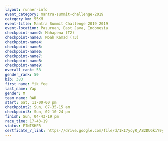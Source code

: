 ```yaml
---
layout: runner-info 
event_category: mantra-summit-challenge-2019 
category_km: 55KM 
event-title: Mantra Summit Challenge 2019 2019 
event-location: Pasuruan, East Java, Indonesia 
checkpoint-name2: Mahapena (T2) 
checkpoint-name3: Mbah Kamad (T3) 
checkpoint-name4: 
checkpoint-name5: 
checkpoint-name6: 
checkpoint-name7: 
checkpoint-name8: 
checkpoint-name9: 
overall_rank: 58
gender_rank: 50
bib: 383
first_name: Yik Yee
last_name: Yap
gender: M
team_name: RAR
start: Sat, 11-00-00 pm
checkpoint2: Sun, 07-35-15 am
checkpoint3: Sun, 02-10-24 pm
finish: Sun, 04-43-19 pm
race_time: 17-43-19
status: FINISHER
certficate_/_link: https-//drive.google.com/file/d/1kI7yoyR_AB2DUGkiY9ysqOltY1g13u9-/view?usp=sharing
---
```

